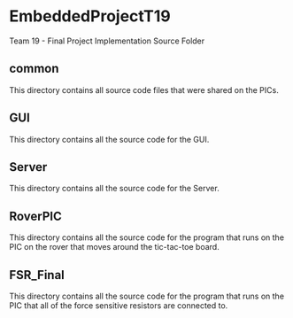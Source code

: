 # EmbeddedProjectT19
Team 19 - Final Project Implementation Source Folder

## common
This directory contains all source code files that were shared on the PICs.

## GUI
This directory contains all the source code for the GUI.

## Server
This directory contains all the source code for the Server.

## RoverPIC
This directory contains all the source code for the program that runs on the PIC on the rover that moves around the tic-tac-toe board.

## FSR\_Final
This directory contains all the source code for the program that runs on the PIC that all of the force sensitive resistors are connected to.

